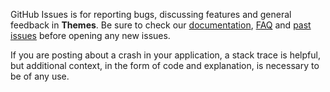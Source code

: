 GitHub Issues is for reporting bugs, discussing features and general feedback in **Themes**. Be sure to check our [documentation](http://cocoadocs.org/docsets/Themes), [FAQ](https://github.com/onmyway133/Themes/wiki/FAQ) and [past issues](https://github.com/onmyway133/Themes/issues?state=closed) before opening any new issues.

If you are posting about a crash in your application, a stack trace is helpful, but additional context, in the form of code and explanation, is necessary to be of any use.
